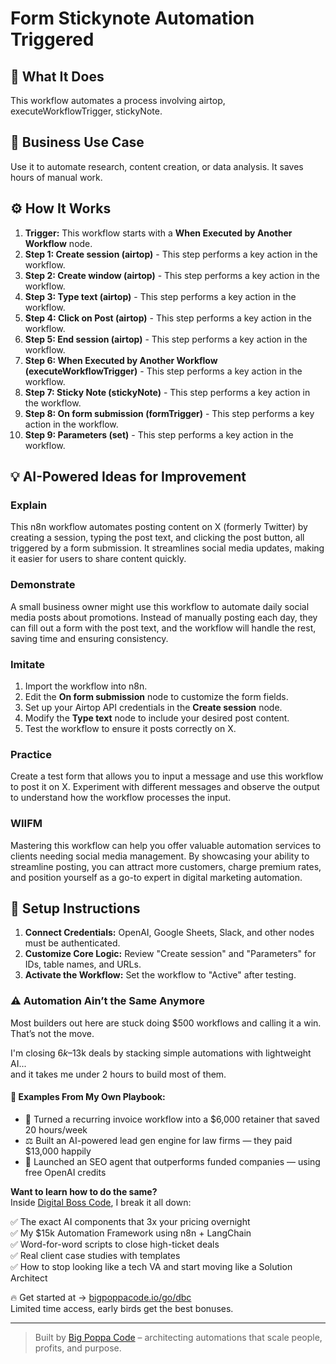 # Form Stickynote Automation Triggered

## 🚀 What It Does
This workflow automates a process involving airtop, executeWorkflowTrigger, stickyNote.

## 💼 Business Use Case
Use it to automate research, content creation, or data analysis. It saves hours of manual work.

## ⚙️ How It Works
1.  **Trigger:** This workflow starts with a **When Executed by Another Workflow** node.
2. **Step 1: Create session (airtop)** - This step performs a key action in the workflow.
3. **Step 2: Create window (airtop)** - This step performs a key action in the workflow.
4. **Step 3: Type text (airtop)** - This step performs a key action in the workflow.
5. **Step 4: Click on Post (airtop)** - This step performs a key action in the workflow.
6. **Step 5: End session (airtop)** - This step performs a key action in the workflow.
7. **Step 6: When Executed by Another Workflow (executeWorkflowTrigger)** - This step performs a key action in the workflow.
8. **Step 7: Sticky Note (stickyNote)** - This step performs a key action in the workflow.
9. **Step 8: On form submission (formTrigger)** - This step performs a key action in the workflow.
10. **Step 9: Parameters (set)** - This step performs a key action in the workflow.

## 💡 AI-Powered Ideas for Improvement
### Explain
This n8n workflow automates posting content on X (formerly Twitter) by creating a session, typing the post text, and clicking the post button, all triggered by a form submission. It streamlines social media updates, making it easier for users to share content quickly.

### Demonstrate
A small business owner might use this workflow to automate daily social media posts about promotions. Instead of manually posting each day, they can fill out a form with the post text, and the workflow will handle the rest, saving time and ensuring consistency.

### Imitate
1. Import the workflow into n8n.
2. Edit the **On form submission** node to customize the form fields.
3. Set up your Airtop API credentials in the **Create session** node.
4. Modify the **Type text** node to include your desired post content.
5. Test the workflow to ensure it posts correctly on X.

### Practice
Create a test form that allows you to input a message and use this workflow to post it on X. Experiment with different messages and observe the output to understand how the workflow processes the input.

### WIIFM
Mastering this workflow can help you offer valuable automation services to clients needing social media management. By showcasing your ability to streamline posting, you can attract more customers, charge premium rates, and position yourself as a go-to expert in digital marketing automation.

## 🔧 Setup Instructions
1. **Connect Credentials:** OpenAI, Google Sheets, Slack, and other nodes must be authenticated.
2. **Customize Core Logic:** Review "Create session" and "Parameters" for IDs, table names, and URLs.
3. **Activate the Workflow:** Set the workflow to "Active" after testing.

### ⚠️ Automation Ain’t the Same Anymore

Most builders out here are stuck doing $500 workflows and calling it a win.  
That’s not the move.  

I'm closing $6k–$13k deals by stacking simple automations with lightweight AI...  
and it takes me under 2 hours to build most of them.

#### 🧠 Examples From My Own Playbook:
- 🔁 Turned a recurring invoice workflow into a $6,000 retainer that saved 20 hours/week  
- ⚖️ Built an AI-powered lead gen engine for law firms — they paid $13,000 happily  
- 🚀 Launched an SEO agent that outperforms funded companies — using free OpenAI credits  

**Want to learn how to do the same?**  
Inside [Digital Boss Code](https://bigpoppacode.io/go/dbc), I break it all down:

✅ The exact AI components that 3x your pricing overnight  
✅ My $15k Automation Framework using n8n + LangChain  
✅ Word-for-word scripts to close high-ticket deals  
✅ Real client case studies with templates  
✅ How to stop looking like a tech VA and start moving like a Solution Architect  

🔥 Get started at → [bigpoppacode.io/go/dbc](https://bigpoppacode.io/go/dbc)  
Limited time access, early birds get the best bonuses.

---
> Built by [Big Poppa Code](https://bigpoppacode.io) – architecting automations that scale people, profits, and purpose.
